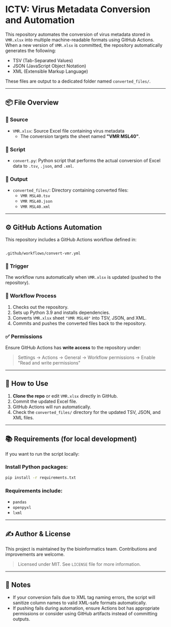 # ICTV: Virus Metadata Conversion and Automation

This repository automates the conversion of virus metadata stored in `VMR.xlsx` into multiple machine-readable formats using GitHub Actions. When a new version of `VMR.xlsx` is committed, the repository automatically generates the following:

- TSV (Tab-Separated Values)
- JSON (JavaScript Object Notation)
- XML (Extensible Markup Language)

These files are output to a dedicated folder named `converted_files/`.

---

## 📦 File Overview

### 📂 Source

- `VMR.xlsx`: Source Excel file containing virus metadata
  - The conversion targets the sheet named **"VMR MSL40"**.

### 🧮 Script

- `convert.py`: Python script that performs the actual conversion of Excel data to `.tsv`, `.json`, and `.xml`.

### 📁 Output

- `converted_files/`: Directory containing converted files:
  - `VMR MSL40.tsv`
  - `VMR MSL40.json`
  - `VMR MSL40.xml`

---

## ⚙️ GitHub Actions Automation

This repository includes a GitHub Actions workflow defined in:

```

.github/workflows/convert-vmr.yml

````

### 🔁 Trigger

The workflow runs automatically when `VMR.xlsx` is updated (pushed to the repository).

### 🔨 Workflow Process

1. Checks out the repository.
2. Sets up Python 3.9 and installs dependencies.
3. Converts `VMR.xlsx` sheet `"VMR MSL40"` into TSV, JSON, and XML.
4. Commits and pushes the converted files back to the repository.

### ✅ Permissions

Ensure GitHub Actions has **write access** to the repository under:
> Settings → Actions → General → Workflow permissions → Enable "Read and write permissions"

---

## 🚀 How to Use

1. **Clone the repo** or edit `VMR.xlsx` directly in GitHub.
2. Commit the updated Excel file.
3. GitHub Actions will run automatically.
4. Check the `converted_files/` directory for the updated TSV, JSON, and XML files.

---

## 📚 Requirements (for local development)

If you want to run the script locally:

### Install Python packages:

```bash
pip install -r requirements.txt
````

### Requirements include:

* `pandas`
* `openpyxl`
* `lxml`

---

## ✍️ Author & License

This project is maintained by the bioinformatics team. Contributions and improvements are welcome.

> Licensed under MIT. See `LICENSE` file for more information.

---

## 🧠 Notes

* If your conversion fails due to XML tag naming errors, the script will sanitize column names to valid XML-safe formats automatically.
* If pushing fails during automation, ensure Actions bot has appropriate permissions or consider using GitHub artifacts instead of committing outputs.
